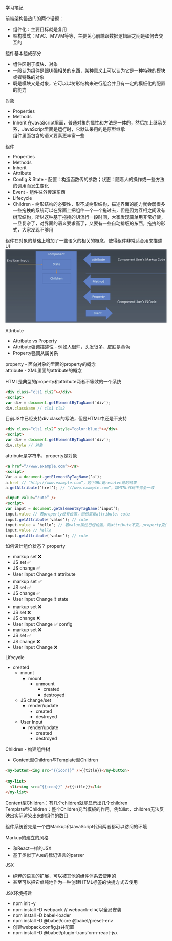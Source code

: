 学习笔记

前端架构最热门的两个话题：
* 组件化：主要目标就是复用
* 架构模式：MVC、MVVM等等，主要关心前端跟数据逻辑层之间是如何去交互的

组件基本组成部分
* 组件区别于模块、对象
* 一般认为组件是跟UI强相关的东西，某种意义上可以认为它是一种特殊的模块或者特殊的对象
* 既是模块又是对象，它可以以树形结构来进行组合并且有一定的模板化的配置的能力

对象
* Properties
* Methods
* Inherit
在JavaScript里面，普通对象的属性和方法是一体的，然后加上继承关系，JavaScript里面是运行时，它默认采用的是原型继承  
组件里面包含的语义要素更丰富一些  

组件
* Properties
* Methods
* Inherit
* Attribute
* Config & State - 配置：构造函数传的参数；状态：随着人的操作或一些方法的调用而发生变化
* Event - 组件往外传递东西
* Lifecycle
* Children - 树形结构的必要性，形不成树形结构，描述界面的能力就会弱很多
一些拖拽的系统可以在界面上把组件一个一个拖过去，但是因为互相之间没有树形结构，所以这种基于拖拽的UI流行一段时间，大家发现简单用非常好使，一旦复杂了，对界面的语义要求高了，又要有一些自动排版的东西，拖拽的形式，大家发现不够用  

组件在对象的基础上增加了一些语义的相关的概念，使得组件非常适合用来描述UI   
![component](https://github.com/jtandy123/Frontend-05-Template/blob/master/Week%2014/component.png)

Attribute
* Attribute vs Property
* Attribute强调描述性 - 例如人很帅，头发很多，皮肤是黄色
* Property强调从属关系  

property - 面向对象的里面的property的概念  
attribute - XML里面的attribute的概念  

HTML是典型的property和attribute两者不等效的一个系统  
```html
<div class=“cls1 cls2”></div>
<script>
var div = document.getElementByTagName(‘div’);
div.className // cls1 cls2
```
目前JS中已经支持div.class的写法，但是HTML中还是不支持
```html
<div class=“cls1 cls2” style=“color:blue;"></div>
<script>
var div = document.getElementByTagName(‘div’);
div.style // 对象
```
attribute是字符串，property是对象
```html
<a href=“//www.example.com”></a>
<script>
Var a = document.getElementByTagName(‘a’);
a.href // “http://www.example.com”，这个URL是resolve过的结果
a.getAttribute(‘href’); // “//www.example.com”，跟HTML代码中完全一致
```
```html
<input value=“cute” />
<script>
var input = document.getElementByTagName(‘input’);
input.value // 若property没有设置，则结果是attribute，cute
input.getAttribute(‘value’); // cute
input.value = ‘hello’; // 若value属性已经设置，则attribute不变，property变化，元素上实际的效果是property优先
input.value // hello
input.getAttribute(‘value’); // cute
```
如何设计组价状态？
property
* markup set ❌
* JS set ✅
* JS change ✅
* User Input Change ❓
attribute
* markup set ✅
* JS set ✅
* JS change ✅
* User Input Change ❓
state
* markup set ❌
* JS set ❌
* JS change ❌
* User Input Change ✅
config
* markup set ❌
* JS set ✅
* JS change ❌
* User Input Change ❌

Lifecycle
* created
    * mount
        * mount
            * unmount
                * created
                * destroyed
    * JS change/set
        * render/update
            * created
            * destroyed
    * User Input
        * render/update
            * created
            * destroyed

Children - 构建组件树   
* Content型Children与Template型Children
```html
<my-button><img src=“{{icon}}” />{{title}}</my-button>

<my-list>
  <li><img src=“{{icon}}” />{{title}}</li>
</my-list>
```
Content型Children：有几个children就能显示出几个children  
Template型Children：整个Children充当模板的作用，例如list，children无法反映出实际渲染出来的组件的数目  

组件系统首先是一个由Markup和JavaScript代码两者都可以访问的环境  

Markup的建立的风格
* 和React一样的JSX
* 基于类似于Vue的标记语言的parser

JSX
* 纯粹的语言的扩展，可以被其他的组件体系去使用的
* 甚至可以把它单纯地作为一种创建HTML标签的快捷方式去使用

JSX环境搭建
* npm init -y
* npm install -D webpack // webpack-cli可以全局安装
* npm install -D babel-loader
* npm install -D @babel/core @babel/preset-env
* 创建webpack.config.js并配置
* npm install -D @babel/plugin-transform-react-jsx
